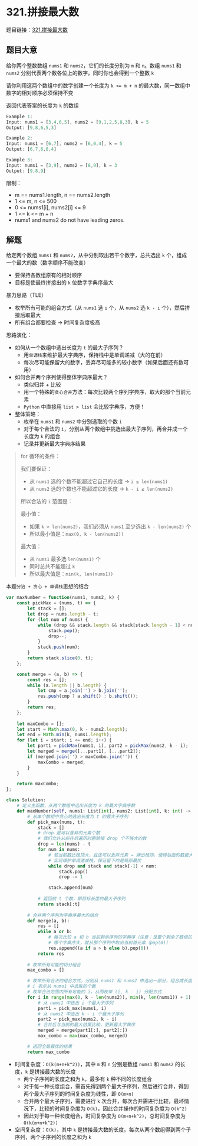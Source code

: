 # 321.拼接最大数

题目链接：[321.拼接最大数](https://leetcode.cn/problems/create-maximum-number/)

## 题目大意

给你两个整数数组 `nums1` 和 `nums2`，它们的长度分别为 `m` 和 `n`。数组 `nums1` 和 `nums2` 分别代表两个数各位上的数字。同时你也会得到一个整数 `k`

请你利用这两个数组中的数字创建一个长度为 `k <= m + n` 的最大数，同一数组中数字的相对顺序必须保持不变

返回代表答案的长度为 `k` 的数组

```js
Example 1:
Input: nums1 = [3,4,6,5], nums2 = [9,1,2,5,8,3], k = 5
Output: [9,8,6,5,3]

Example 2:
Input: nums1 = [6,7], nums2 = [6,0,4], k = 5
Output: [6,7,6,0,4]

Example 3:
Input: nums1 = [3,9], nums2 = [8,9], k = 3
Output: [9,8,9]
```

限制：
- m == nums1.length, n == nums2.length
- 1 <= m, n <= 500
- 0 <= nums1[i], nums2[i] <= 9
- 1 <= k <= m + n
- nums1 and nums2 do not have leading zeros.

## 解题

给定两个数组 `nums1` 和 `nums2`，从中分别取出若干个数字，总共选出 `k` 个，组成一个最大的数（数字顺序不能改变）
- 要保持各数组原有的相对顺序
- 目标是使最终拼接出的 `k` 位数字字典序最大

暴力思路（TLE）
- 枚举所有可能的组合方式（从 `nums1` 选 `i` 个，从 `nums2` 选 `k - i` 个），然后拼接后取最大
- 所有组合都要检查 → 时间复杂度极高

思路演化：
- 如何从一个数组中选出长度为 `t` 的最大子序列？
  - 用`单调栈`来维护最大字典序，保持栈中是单调递减（大的在前）
  - 每次尽可能保留大的数字，丢弃尽可能多的较小数字（如果后面还有数可用）
- 如何合并两个序列使得整体字典序最大？
  - 类似归并 + 比较
  - 用一个特殊的`贪心合并`方法：每次比较两个序列字典序，取大的那个当前元素
  - `Python` 中直接用 `list > list` 会比较字典序，方便！
- 整体策略：
  - 枚举在 `nums1` 和 `nums2` 中分别选取的个数 `i`
  - 对于每个合法的 `i`，分别从两个数组中挑选出最大子序列，再合并成一个长度为 `k` 的组合
  - 记录并更新最大字典序结果
  
> for 循环的条件：
> 
> 我们要保证：
> - 从 `nums1` 选的个数不能超过它自己的长度 → `i ≤ len(nums1)`
> - 从 `nums2` 选的个数也不能超过它的长度 → `k - i ≤ len(nums2)`
>
> 所以合法的 `i` 范围是：
> 
> 最小值：
> - 如果 `k > len(nums2)`，我们必须从 `nums1` 至少选出 `k - len(nums2)` 个
> - 所以最小值是：`max(0, k - len(nums2))`
>
> 最大值：
> - 从 `nums1` 最多选 `len(nums1)` 个
> - 同时总共不能超过 `k`
> - 所以最大值是：`min(k, len(nums1))`

本题`分治 + 贪心 + 单调栈`思想的结合

```js
var maxNumber = function(nums1, nums2, k) {
    const pickMax = (nums, t) => {
        let stack = [];
        let drop = nums.length - t;
        for (let num of nums) {
            while (drop && stack.length && stack[stack.length - 1] < num) {
                stack.pop();
                drop--;
            }
            stack.push(num);
        }
        return stack.slice(0, t);
    };

    const merge = (a, b) => {
        const res = [];
        while (a.length || b.length) {
            let cmp = a.join('') > b.join('');
            res.push(cmp ? a.shift() : b.shift());
        }
        return res;
    };
    
    let maxCombo = [];
    let start = Math.max(0, k - nums2.length);
    let end = Math.min(k, nums1.length);
    for (let i = start; i <= end; i++) {
        let part1 = pickMax(nums1, i), part2 = pickMax(nums2, k - i);
        let merged = merge([...part1], [...part2]);
        if (merged.join('') > maxCombo.join('')) {
            maxCombo = merged;
        }
    }

    return maxCombo;
};
```
```python
class Solution:
    # 定义主函数，从两个数组中选出长度为 k 的最大字典序数
    def maxNumber(self, nums1: List[int], nums2: List[int], k: int) -> List[int]:
        # 从单个数组中贪心地选出长度为 t 的最大子序列
        def pick_max(nums, t):
            stack = []
            # drop 是可以舍弃的元素个数
            # 我们允许从前往后遍历时删除掉 drop 个不够大的数
            drop = len(nums) - t
            for num in nums:
                # 若当前数比栈顶大，且还可以丢弃元素 → 弹出栈顶，使得后面的数更大
                # 实现维护单调递减栈，保证留下的是局部最优
                while drop and stack and stack[-1] < num:
                    stack.pop()
                    drop -= 1

                stack.append(num)
            
            # 返回前 t 个数，即目标长度的最大子序列
            return stack[:t]
        
        # 合并两个序列为字典序最大的组合
        def merge(a, b):
            res = []
            while a or b:
                # 每次比较 a 和 b 当前剩余序列的字典序（注意：是整个剩余子数组的比较）
                # 哪个字典序大，就从那个序列中取出当前首元素（pop(0)）
                res.append((a if a > b else b).pop(0))
            return res
       
        # 枚举所有可能的切分组合
        max_combo = []

        # 枚举所有合法的组合方式，分别从 nums1 和 nums2 中选出一部分，组合成长度为 k 的最大数组
        # i 表示从 nums1 中选取的个数
        # 枚举合法范围内所有可能的 i，从而枚举 (i, k - i) 分配方式
        for i in range(max(0, k - len(nums2)), min(k, len(nums1)) + 1):
            # 从 nums1 中选出 i 个最大子序列
            part1 = pick_max(nums1, i)
            # 从 nums2 中选出 k - i 个最大子序列
            part2 = pick_max(nums2, k - i)
            # 合并后与当前的最大结果比较，更新最大字典序
            merged = merge(part1[:], part2[:])
            max_combo = max(max_combo, merged)

        # 返回全局最优的结果
        return max_combo
```

- 时间复杂度：`O(k(m+n+k^2))`，其中 `m` 和 `n` 分别是数组 `nums1` 和 `nums2` 的长度，`k` 是拼接最大数的长度
  - 两个子序列的长度之和为 `k`，最多有 `k` 种不同的长度组合
  - 对于每一种长度组合，需首先得到两个最大子序列，然后进行合并，得到两个最大子序列的时间复杂度为线性，即 `O(m+n)`
  - 合并两个最大子序列，需要进行 `k` 次合并，每次合并需进行比较，最坏情况下，比较的时间复杂度为 `O(k)`，因此合并操作的时间复杂度为 `O(k^2)`
  - 因此对于每一种长度组合，时间复杂度为 `O(m+n+k^2)`，总时间复杂度为 `O(k(m+n+k^2))`
- 空间复杂度：`O(k)`，其中 `k` 是拼接最大数的长度。每次从两个数组得到两个子序列，两个子序列的长度之和为 `k`